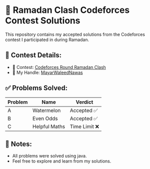 # 🎯 Ramadan Clash Codeforces Contest Solutions

This repository contains my accepted solutions from the Codeforces contest I participated in during Ramadan.

## 📌 Contest Details:
- 🏁 Contest: [Codeforces Round Ramadan Clash](https://codeforces.com/group/FfWcm169Zg/contest/596768/standings/groupmates/true)
- 👤 My Handle: [MayarWaleedNawas](https://codeforces.com/profile/Mayar_Waleed)

## ✅ Problems Solved:
| Problem | Name              | Verdict   |
|---------|-------------------|-----------|
| A       | Watermelon        | Accepted ✅ |
| B       | Even Odds         | Accepted ✅ |
| C       | Helpful Maths     | Time Limit ❌ |

## 📝 Notes:
- All problems were solved using java.
- Feel free to explore and learn from my solutions.
